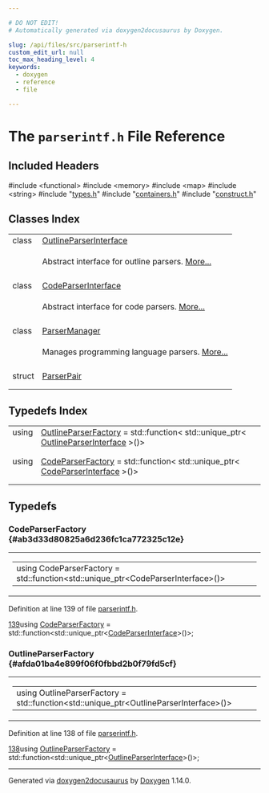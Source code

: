 ```yaml
---

# DO NOT EDIT!
# Automatically generated via doxygen2docusaurus by Doxygen.

slug: /api/files/src/parserintf-h
custom_edit_url: null
toc_max_heading_level: 4
keywords:
  - doxygen
  - reference
  - file

---
```


<div class="doxyPage">

# The `parserintf.h` File Reference



## Included Headers

<div class="doxyIncludesList">#include &lt;functional&gt;
#include &lt;memory&gt;
#include &lt;map&gt;
#include &lt;string&gt;
#include "<a href="/web-doxygen/docs/api/files/src/types-h">types.h</a>"
#include "<a href="/web-doxygen/docs/api/files/src/containers-h">containers.h</a>"
#include "<a href="/web-doxygen/docs/api/files/src/construct-h">construct.h</a>"
</div>

## Classes Index

<table class="doxyMembersIndex">

<tr class="doxyMemberIndexItem">
<td class="doxyMemberIndexItemType" align="left" valign="top">class</td>
<td class="doxyMemberIndexItemName" align="left" valign="top"><a href="/web-doxygen/docs/api/classes/outlineparserinterface">OutlineParserInterface</a></td>
</tr>
<tr class="doxyMemberIndexDescription">
<td class="doxyMemberIndexDescriptionLeft"></td>
<td class="doxyMemberIndexDescriptionRight">
<p>Abstract interface for outline parsers. <a href="/web-doxygen/docs/api/classes/outlineparserinterface/#details">More...</a></p>
</td>
</tr>
<tr class="doxyMemberIndexSeparator">
<td class="doxyMemberIndexSeparator" colspan="2"></td>
</tr>

<tr class="doxyMemberIndexItem">
<td class="doxyMemberIndexItemType" align="left" valign="top">class</td>
<td class="doxyMemberIndexItemName" align="left" valign="top"><a href="/web-doxygen/docs/api/classes/codeparserinterface">CodeParserInterface</a></td>
</tr>
<tr class="doxyMemberIndexDescription">
<td class="doxyMemberIndexDescriptionLeft"></td>
<td class="doxyMemberIndexDescriptionRight">
<p>Abstract interface for code parsers. <a href="/web-doxygen/docs/api/classes/codeparserinterface/#details">More...</a></p>
</td>
</tr>
<tr class="doxyMemberIndexSeparator">
<td class="doxyMemberIndexSeparator" colspan="2"></td>
</tr>

<tr class="doxyMemberIndexItem">
<td class="doxyMemberIndexItemType" align="left" valign="top">class</td>
<td class="doxyMemberIndexItemName" align="left" valign="top"><a href="/web-doxygen/docs/api/classes/parsermanager">ParserManager</a></td>
</tr>
<tr class="doxyMemberIndexDescription">
<td class="doxyMemberIndexDescriptionLeft"></td>
<td class="doxyMemberIndexDescriptionRight">
<p>Manages programming language parsers. <a href="/web-doxygen/docs/api/classes/parsermanager/#details">More...</a></p>
</td>
</tr>
<tr class="doxyMemberIndexSeparator">
<td class="doxyMemberIndexSeparator" colspan="2"></td>
</tr>

<tr class="doxyMemberIndexItem">
<td class="doxyMemberIndexItemType" align="left" valign="top">struct</td>
<td class="doxyMemberIndexItemName" align="left" valign="top"><a href="/web-doxygen/docs/api/structs/parsermanager/parserpair">ParserPair</a></td>
</tr>
<tr class="doxyMemberIndexDescription">
<td class="doxyMemberIndexDescriptionLeft"></td>
<td class="doxyMemberIndexDescriptionRight">
</td>
</tr>
<tr class="doxyMemberIndexSeparator">
<td class="doxyMemberIndexSeparator" colspan="2"></td>
</tr>

</table>

## Typedefs Index

<table class="doxyMembersIndex">

<tr class="doxyMemberIndexItem">
<td class="doxyMemberIndexItemType" align="left" valign="top">using</td>
<td class="doxyMemberIndexItemName" align="left" valign="top"><a href="#afda01ba4e899f06f0fbbd2b0f79fd5cf">OutlineParserFactory</a> = std::function&lt; std::unique_ptr&lt; <a href="/web-doxygen/docs/api/classes/outlineparserinterface">OutlineParserInterface</a> &gt;()&gt;</td>
</tr>
<tr class="doxyMemberIndexDescription">
<td class="doxyMemberIndexDescriptionLeft"></td>
<td class="doxyMemberIndexDescriptionRight">
</td>
</tr>
<tr class="doxyMemberIndexSeparator">
<td class="doxyMemberIndexSeparator" colspan="2"></td>
</tr>

<tr class="doxyMemberIndexItem">
<td class="doxyMemberIndexItemType" align="left" valign="top">using</td>
<td class="doxyMemberIndexItemName" align="left" valign="top"><a href="#ab3d33d80825a6d236fc1ca772325c12e">CodeParserFactory</a> = std::function&lt; std::unique_ptr&lt; <a href="/web-doxygen/docs/api/classes/codeparserinterface">CodeParserInterface</a> &gt;()&gt;</td>
</tr>
<tr class="doxyMemberIndexDescription">
<td class="doxyMemberIndexDescriptionLeft"></td>
<td class="doxyMemberIndexDescriptionRight">
</td>
</tr>
<tr class="doxyMemberIndexSeparator">
<td class="doxyMemberIndexSeparator" colspan="2"></td>
</tr>

</table>


<div class="doxySectionDef">

## Typedefs

### CodeParserFactory {#ab3d33d80825a6d236fc1ca772325c12e}

<div class="doxyMemberItem">
<div class="doxyMemberProto">
<table class="doxyMemberLabels">
<tr class="doxyMemberLabels">
<td class="doxyMemberLabelsLeft">
<table class="doxyMemberName">
<tr>
<td class="doxyMemberName">using CodeParserFactory =  std::function&lt;std::unique_ptr&lt;CodeParserInterface&gt;()&gt;</td>
</tr>
</table>
</td>
</tr>
</table>
</div>
<div class="doxyMemberDoc">



<p>Definition at line 139 of file <a href="/web-doxygen/docs/api/files/src/parserintf-h">parserintf.h</a>.</p>


<div class="doxyProgramListing">

<div class="doxyCodeLine"><span class="doxyLineNumber"><a href="#ab3d33d80825a6d236fc1ca772325c12e">139</a></span><span class="doxyLineContent"><span class="doxyHighlight">using <a href="#ab3d33d80825a6d236fc1ca772325c12e">CodeParserFactory</a>    = std::function&lt;std::unique_ptr&lt;<a href="/web-doxygen/docs/api/classes/codeparserinterface">CodeParserInterface</a>&gt;()&gt;;</span></span></div>

</div>

</div>
</div>

### OutlineParserFactory {#afda01ba4e899f06f0fbbd2b0f79fd5cf}

<div class="doxyMemberItem">
<div class="doxyMemberProto">
<table class="doxyMemberLabels">
<tr class="doxyMemberLabels">
<td class="doxyMemberLabelsLeft">
<table class="doxyMemberName">
<tr>
<td class="doxyMemberName">using OutlineParserFactory =  std::function&lt;std::unique_ptr&lt;OutlineParserInterface&gt;()&gt;</td>
</tr>
</table>
</td>
</tr>
</table>
</div>
<div class="doxyMemberDoc">



<p>Definition at line 138 of file <a href="/web-doxygen/docs/api/files/src/parserintf-h">parserintf.h</a>.</p>


<div class="doxyProgramListing">

<div class="doxyCodeLine"><span class="doxyLineNumber"><a href="#afda01ba4e899f06f0fbbd2b0f79fd5cf">138</a></span><span class="doxyLineContent"><span class="doxyHighlight">using <a href="#afda01ba4e899f06f0fbbd2b0f79fd5cf">OutlineParserFactory</a> = std::function&lt;std::unique_ptr&lt;<a href="/web-doxygen/docs/api/classes/outlineparserinterface">OutlineParserInterface</a>&gt;()&gt;;</span></span></div>

</div>

</div>
</div>

</div>

<hr/>

<p class="doxyGeneratedBy">Generated via <a href="https://github.com/xpack/doxygen2docusaurus">doxygen2docusaurus</a> by <a href="https://www.doxygen.nl">Doxygen</a> 1.14.0.</p>

</div>
